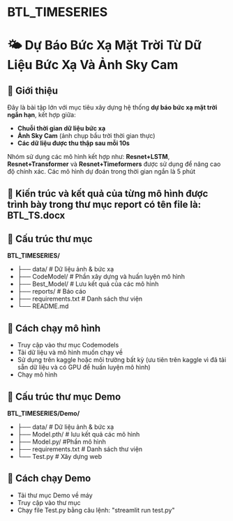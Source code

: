 # BTL_TIMESERIES
# 🌤️ Dự Báo Bức Xạ Mặt Trời Từ Dữ Liệu Bức Xạ Và Ảnh Sky Cam

## 📌 Giới thiệu

Đây là bài tập lớn với mục tiêu xây dựng hệ thống **dự báo bức xạ mặt trời ngắn hạn**, kết hợp giữa:

- **Chuỗi thời gian dữ liệu bức xạ** 
- **Ảnh Sky Cam** (ảnh chụp bầu trời thời gian thực)
- **Các dữ liệu được thu thập sau mỗi 10s**

Nhóm sử dụng các mô hình kết hợp như: **Resnet+LSTM**, **Resnet+Transformer** và **Resnet+Timeformers** được sử dụng để nâng cao độ chính xác.
Các mô hình dự đoán trong thời gian ngắn là 5 phút

## 🧠 Kiến trúc và kết quả của từng mô hình được trình bày trong thư mục report có tên file là: BTL_TS.docx

## 📂 Cấu trúc thư mục
**BTL_TIMESERIES/**
- ├── data/ # Dữ liệu ảnh & bức xạ 
- ├── CodeModel/ # Phần xây dựng và huấn luyện mô hình
- ├── Best_Model/ # Lưu kết quả của các mô hình
- ├── reports/ # Báo cáo
- ├── requirements.txt # Danh sách thư viện
- └── README.md

## 🚀 Cách chạy mô hình

- Truy cập vào thư mục Codemodels
- Tải dữ liệu và mô hình muốn chạy về 
- Sử dụng trên kaggle hoặc môi trường bất kỳ (ưu tiên trên kaggle vì đã tải sẵn dữ liệu và có GPU để huấn luyện mô hình)
- Chạy mô hình


## 📂 Cấu trúc thư mục Demo
**BTL_TIMESERIES/Demo/**
- ├── data/ # Dữ liệu ảnh & bức xạ
- ├── Model.pth/ # lưu kết quả các mô hình
- ├── Model.py/ #Phần mô hình
- ├── requirements.txt # Danh sách thư viện
- └── Test.py # Xây dựng web
  
## 🚀 Cách chạy Demo 
- Tải thư mục Demo về máy
- Truy cập vào thư mục
- Chạy file Test.py bằng câu lệnh: "streamlit run test.py"
